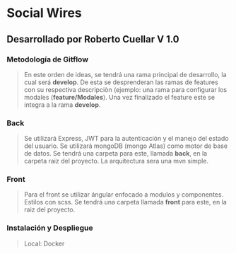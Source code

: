 # Social Wires 

## Desarrollado por Roberto Cuellar V 1.0

### Metodología de Gitflow

>En este orden de ideas, se tendrá una rama principal de desarrollo, la cual 
será **develop**. De esta se desprenderan las ramas de features con su respectiva
descripciòn (ejemplo: una rama para configurar los modales (**feature/Modales**). 
Una vez finalizado el feature este se integra a la rama **develop**. 

### Back 

> Se utilizará Express, JWT para la autenticación y el manejo del estado del usuario. Se utilizará mongoDB (mongo Atlas) como motor de base de datos. Se tendrá una carpeta para este, llamada **back**, en la carpeta raiz del proyecto. La arquitectura sera una mvn simple.

### Front

> Para el front se utilizar ángular enfocado a modulos y componentes. Estilos con scss. Se tendrá una carpeta llamada **front** para este, en la raiz del proyecto. 

### Instalación y Despliegue 

> Local: Docker
